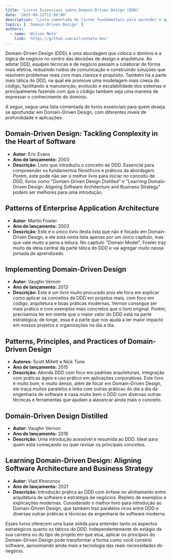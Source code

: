```yaml
---
title: 'Livros Essenciais sobre Domain-Driven Design (DDD)'
date: '2025-04-12T12:00:00'
description: 'Lista comentada de livros fundamentais para aprender e aplicar Domain-Driven Design em projetos de software.'
topics: [ 'Domain-Driven Design' ]
authors:
  - name: 'Wilson Neto'
    link: 'https://github.com/wilsonneto-dev'
---
```


Domain-Driven Design (DDD) é uma abordagem que coloca o domínio e a lógica de negócio no centro das decisões de design e arquitetura. Ao adotar DDD, equipes técnicas e de negócio passam a colaborar de forma mais efetiva, reduzindo ruídos de comunicação e construindo soluções que resolvem problemas reais com mais clareza e propósito. Também há a parte mais tática do DDD, na qual ele promove uma modelagem mais coesa do código, facilitando a manutenção, evolução e escalabilidade dos sistemas e principalmente fazendo com que o código também seja uma maneira de expressar o conhecimento do domínio.

A seguir, segue uma lista comentada de livros essenciais para quem deseja se aprofundar em Domain-Driven Design, com diferentes níveis de profundidade e aplicações.

## Domain-Driven Design: Tackling Complexity in the Heart of Software
- **Autor:** Eric Evans  
- **Ano de lançamento:** 2003  
- **Descrição:** Livro que introduziu o conceito de DDD. Essencial para compreender os fundamentos filosóficos e práticos da abordagem. Porém, este pode não ser o melhor livro para iniciar no conceito de DDD, livros como "Domain-Driven Design Distilled" e "Learning Domain-Driven Design: Aligning Software Architecture and Business Strategy" podem ser melhores para uma introdução.

## Patterns of Enterprise Application Architecture
- **Autor:** Martin Fowler  
- **Ano de lançamento:** 2003
- **Descrição:** Este é o único livro desta lista que não é focado em Domain-Driven Design, e ele está nesta lista apenas por um único capítulo, mas que vale muito a pena a leitura. No capítulo "Domain Model", Fowler traz muito da ideia central da parte tática do DDD e vai agregar muito nessa jornada de aprendizado.

## Implementing Domain-Driven Design
- **Autor:** Vaughn Vernon
- **Ano de lançamento:** 2013  
- **Descrição:** Este é um livro muito procurado pois ele foca em explicar como aplicar os conceitos de DDD em projetos reais, com foco em código, arquitetura e boas práticas modernas. Vernon consegue ser mais prático e com exemplos mais concretos que o livro original. Porém, precisamos ter em mente que o maior valor do DDD está na parte estratégica; de longe, essa é a parte que nos ajuda a ter maior impacto em nossos projetos e organizações no dia a dia.

## Patterns, Principles, and Practices of Domain-Driven Design
- **Autores:** Scott Millett e Nick Tune  
- **Ano de lançamento:** 2015  
- **Descrição:** Aborda DDD com foco em padrões arquiteturais, integração com práticas ágeis e uso prático em aplicações corporativas. Este livro é muito bom, e muito denso, além de focar em Domain-Driven Design, ele traça muitos paralelos e links com outras práticas do dia a dia da engenharia de software e casa muito bem o DDD com diversas outras técnicas e ferramentas que ajudam a alavancar ainda mais o conceito.

## Domain-Driven Design Distilled
- **Autor:** Vaughn Vernon  
- **Ano de lançamento:** 2016
- **Descrição:** Uma introdução acessível e resumida ao DDD. Ideal para quem está começando ou quer revisar os principais conceitos.

## Learning Domain-Driven Design: Aligning Software Architecture and Business Strategy
- **Autor:** Vlad Khononov  
- **Ano de lançamento:** 2021  
- **Descrição:** Introdução prática ao DDD com ênfase no alinhamento entre arquitetura de software e estratégia de negócios. Repleto de exemplos e explicações modernas. Considerado o melhor livro para introdução ao Domain-Driven Design, que também traz paralelos ricos entre DDD e diversas outras práticas e técnicas da engenharia de software moderna.

Esses livros oferecem uma base sólida para entender tanto os aspectos estratégicos quanto os táticos do DDD. Independentemente do estágio da sua carreira ou do tipo de projeto em que atua, aplicar os princípios do Domain-Driven Design pode transformar a forma como você constrói software, aproximando ainda mais a tecnologia das reais necessidades do negócio.
